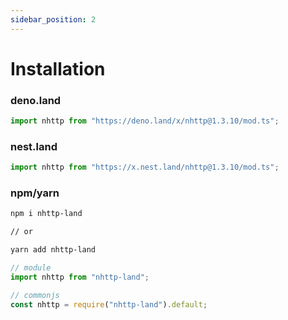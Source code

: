 ```yaml
---
sidebar_position: 2
---
```


# Installation

### deno.land

```ts
import nhttp from "https://deno.land/x/nhttp@1.3.10/mod.ts";
```

### nest.land

```ts
import nhttp from "https://x.nest.land/nhttp@1.3.10/mod.ts";
```

### npm/yarn

```bash
npm i nhttp-land

// or

yarn add nhttp-land
```

```ts
// module
import nhttp from "nhttp-land";

// commonjs
const nhttp = require("nhttp-land").default;
```